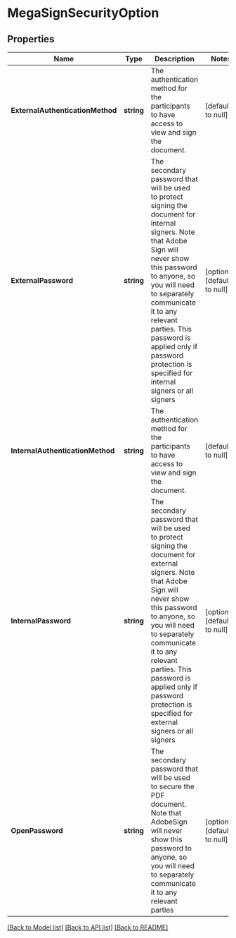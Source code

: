 # MegaSignSecurityOption

## Properties
Name | Type | Description | Notes
------------ | ------------- | ------------- | -------------
**ExternalAuthenticationMethod** | **string** | The authentication method for the participants to have access to view and sign the document. | [default to null]
**ExternalPassword** | **string** | The secondary password that will be used to protect signing the document for internal signers. Note that Adobe Sign will never show this password to anyone, so you will need to separately communicate it to any relevant parties. This password is applied only if password protection is specified for internal signers or all signers | [optional] [default to null]
**InternalAuthenticationMethod** | **string** | The authentication method for the participants to have access to view and sign the document. | [default to null]
**InternalPassword** | **string** | The secondary password that will be used to protect signing the document for external signers. Note that Adobe Sign will never show this password to anyone, so you will need to separately communicate it to any relevant parties. This password is applied only if password protection is specified for external signers or all signers | [optional] [default to null]
**OpenPassword** | **string** | The secondary password that will be used to secure the PDF document. Note that AdobeSign will never show this password to anyone, so you will need to separately communicate it to any relevant parties | [optional] [default to null]

[[Back to Model list]](../README.md#documentation-for-models) [[Back to API list]](../README.md#documentation-for-api-endpoints) [[Back to README]](../README.md)


